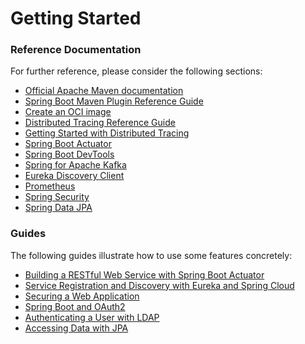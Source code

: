 # Getting Started

### Reference Documentation
For further reference, please consider the following sections:

* [Official Apache Maven documentation](https://maven.apache.org/guides/index.html)
* [Spring Boot Maven Plugin Reference Guide](https://docs.spring.io/spring-boot/docs/3.2.1/maven-plugin/reference/html/)
* [Create an OCI image](https://docs.spring.io/spring-boot/docs/3.2.1/maven-plugin/reference/html/#build-image)
* [Distributed Tracing Reference Guide](https://micrometer.io/docs/tracing)
* [Getting Started with Distributed Tracing](https://docs.spring.io/spring-boot/docs/3.2.1/reference/html/actuator.html#actuator.micrometer-tracing.getting-started)
* [Spring Boot Actuator](https://docs.spring.io/spring-boot/docs/3.2.1/reference/htmlsingle/index.html#actuator)
* [Spring Boot DevTools](https://docs.spring.io/spring-boot/docs/3.2.1/reference/htmlsingle/index.html#using.devtools)
* [Spring for Apache Kafka](https://docs.spring.io/spring-boot/docs/3.2.1/reference/htmlsingle/index.html#messaging.kafka)
* [Eureka Discovery Client](https://docs.spring.io/spring-cloud-netflix/docs/current/reference/html/#service-discovery-eureka-clients)
* [Prometheus](https://docs.spring.io/spring-boot/docs/3.2.1/reference/htmlsingle/index.html#actuator.metrics.export.prometheus)
* [Spring Security](https://docs.spring.io/spring-boot/docs/3.2.1/reference/htmlsingle/index.html#web.security)
* [Spring Data JPA](https://docs.spring.io/spring-boot/docs/3.2.1/reference/htmlsingle/index.html#data.sql.jpa-and-spring-data)

### Guides
The following guides illustrate how to use some features concretely:

* [Building a RESTful Web Service with Spring Boot Actuator](https://spring.io/guides/gs/actuator-service/)
* [Service Registration and Discovery with Eureka and Spring Cloud](https://spring.io/guides/gs/service-registration-and-discovery/)
* [Securing a Web Application](https://spring.io/guides/gs/securing-web/)
* [Spring Boot and OAuth2](https://spring.io/guides/tutorials/spring-boot-oauth2/)
* [Authenticating a User with LDAP](https://spring.io/guides/gs/authenticating-ldap/)
* [Accessing Data with JPA](https://spring.io/guides/gs/accessing-data-jpa/)

